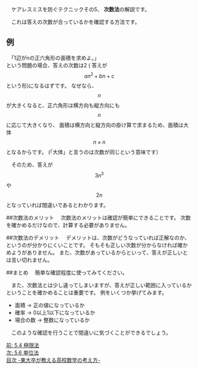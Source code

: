 <!--
5.5 次数法 -東大卒が教える高校数学の考え方-
-->
　ケアレスミスを防ぐテクニックその5、 **次数法**の解説です。

　これは答えの次数が合っているかを確認する方法です。

## 例  
　「1辺がnの正六角形の面積を求めよ。」  
という問題の場合、答えの次数は2 ( 答えが$$ an^2+bn+c $$ という形)になるはずです。
なぜなら、$$ n $$ が大きくなると、正六角形は横方向も縦方向にも $$ n $$ に応じて大きくなり、
面積は横方向と縦方向の掛け算で求まるため、面積は大体 $$ n \times n $$ となるからです。
(「大体」と言うのは次数が同じという意味です）

　そのため、答えが $$3n^3$$ や $$2n$$ となっていれば間違いであるとわかります。

##次数法のメリット
　次数法のメリットは確認が簡単にできることです。
次数を確かめるだけなので、計算する必要がありません。

##次数法のデメリット
　デメリットは、次数がどうなっていれば正解なのか、というのが分かりにくいことです。
そもそも正しい次数が分からなければ確かめようがありません。
また、次数があっているからといって、答えが正しいとは言い切れません。

##まとめ
　簡単な確認程度に使ってみてください。

　また、次数法とは少し違ってしまいますが、答えが正しい範囲に入っているかということを確かめることは重要です。
例をいくつか挙げてみます。

* 面積  → 正の値になっているか
* 確率  → 0以上1以下になっているか
* 場合の数    → 整数になっているか

　このような確認を行うことで間違いに気づくことができるでしょう。

[前: 5.4 極限法](http://tarukosu.hatenablog.com/entry/2016/09/23/210536)    
[次: 5.6 単位法](http://tarukosu.hatenablog.com/entry/2016/09/23/223531)  
[目次 -東大卒が教える高校数学の考え方-](http://tarukosu.hatenablog.com/entry/2016/07/08/123511)  

